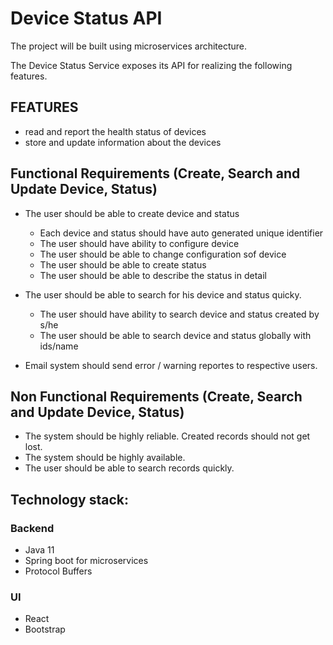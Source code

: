 # Device Status API

The project will be built using microservices architecture. 

The Device Status Service exposes its API for realizing the following features. 

## FEATURES
* read and report the health status of devices 
* store and update information about the devices

## Functional Requirements (Create, Search and Update Device, Status)
* The user should be able to create device and status
	* Each device and status should have auto generated unique identifier
	* The user should have ability to configure device
	* The user should be able to change configuration sof device
	* The user should be able to create status
	* The user should be able to describe the status in detail

* The user should be able to search for his device and status quicky.
	* The user should have ability to search device and status created by s/he
	* The user should be able to search device and status globally with ids/name 

* Email system should send error / warning reportes to respective users.

## Non Functional Requirements (Create, Search and Update Device, Status)
* The system should be highly reliable. Created records should not get lost.
* The system should be highly available.
* The user should be able to search records quickly.

## Technology stack: 

### Backend
* Java 11 
* Spring boot for microservices
* Protocol Buffers

### UI
* React 
* Bootstrap

